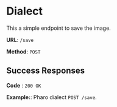 # Dialect

This a simple endpoint to save the image.

**URL**: `/save`

**Method**: `POST`

## Success Responses

**Code** : `200 OK`

**Example:**: Pharo dialect `POST /save`.